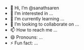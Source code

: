 - 👋 Hi, I’m @sanathsaren
- 👀 I’m interested in ...
- 🌱 I’m currently learning ...
- 💞️ I’m looking to collaborate on ...
- 📫 How to reach me ...
- 😄 Pronouns: ...
- ⚡ Fun fact: ...

<!---
sanathsaren/sanathsaren is a ✨ special ✨ repository because its `README.md` (this file) appears on your GitHub profile.
You can click the Preview link to take a look at your changes.
--->
